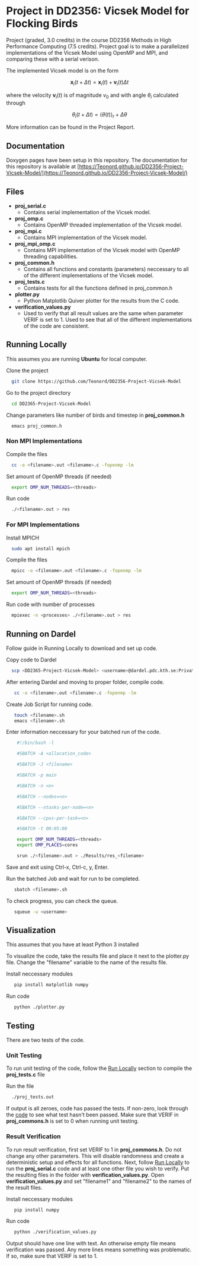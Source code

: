 
# Project in DD2356: Vicsek Model for Flocking Birds
Project (graded, 3.0 credits) in the course DD2356 Methods in High Performance Computing (7.5 credits). Project goal is to make a parallelized implementations of the Vicsek Model using OpenMP and MPI, and comparing these with a serial verison. 

The implemented Vicsek model is on the form 

$$\mathbf{x}_i(t+\Delta t)=\mathbf{x}_i(t) + \mathbf{v}_i(t)\Delta t$$

where the velocity $\mathbf{v}_i(t)$ is of magnitude $v_0$ and with angle $\theta_i$ calculated through

$$\theta_i(t + \Delta t) = \langle \theta(t)\rangle_r + \Delta \theta$$

More information can be found in the Project Report. 

## Documentation
Doxygen pages have been setup in this repository. The documentation for this repository is available at [https://Teonord.github.io/DD2356-Project-Vicsek-Model/](https://Teonord.github.io/DD2356-Project-Vicsek-Model/)

## Files
- **proj_serial.c**
    - Contains serial implementation of the Vicsek model.
- **proj_omp.c**
    - Contains OpenMP threaded implementation of the Vicsek model.
- **proj_mpi.c**
    - Contains MPI implementation of the Vicsek model.
- **proj_mpi_omp.c**
    - Contains MPI implementation of the Vicsek model with OpenMP threading capabilities.
- **proj_common.h**
    - Contains all functions and constants (parameters) neccessary to all of the different implementations of the Vicsek model.
- **proj_tests.c**
    - Contains tests for all the functions defined in proj_common.h
- **plotter.py**
    - Python Matplotlib Quiver plotter for the results from the C code. 
- **verification_values.py**
    - Used to verify that all result values are the same when parameter VERIF is set to 1. Used to see that all of the different implementations of the code are consistent.

## Running Locally

This assumes you are running **Ubuntu** for local computer. 

Clone the project

```bash
  git clone https://github.com/Teonord/DD2356-Project-Vicsek-Model
```

Go to the project directory

```bash
  cd DD2365-Project-Vicsek-Model
```

Change parameters like number of birds and timestep in **proj_common.h**

```bash
  emacs proj_common.h
```

### Non MPI Implementations

Compile the files

```bash
  cc -o <filename>.out <filename>.c -fopenmp -lm
```

Set amount of OpenMP threads (if needed)

```bash
  export OMP_NUM_THREADS=<threads>
```

Run code

```bash
  ./<filename>.out > res
```

### For MPI Implementations

Install MPICH

```bash
  sudo apt install mpich
```

Compile the files

```bash
  mpicc -o <filename>.out <filename>.c -fopenmp -lm
```

Set amount of OpenMP threads (if needed)

```bash
  export OMP_NUM_THREADS=<threads>
```

Run code with number of processes

```bash
  mpiexec -n <processes> ./<filename>.out > res
```
## Running on Dardel
Follow guide in Running Locally to download and set up code.

Copy code to Dardel

```bash
  scp <DD2365-Project-Vicsek-Model> <username>@dardel.pdc.kth.se:Private/.
```

After entering Dardel and moving to proper folder, compile code.

```bash
   cc -o <filename>.out <filename>.c -fopenmp -lm
```

Create Job Script for running code.

```bash
   touch <filename>.sh
   emacs <filename>.sh
```

Enter information neccessary for your batched run of the code.

```bash
    #!/bin/bash -l

    #SBATCH -A <allocation_code>

    #SBATCH -J <filename>

    #SBATCH -p main

    #SBATCH -n <n>

    #SBATCH --nodes=<n>

    #SBATCH --ntasks-per-node=<n>

    #SBATCH --cpus-per-task=<n>

    #SBATCH -t 00:05:00

    export OMP_NUM_THREADS=<threads>
    export OMP_PLACES=cores

    srun ./<filename>.out > ./Results/res_<filename>
```

Save and exit using Ctrl-x, Ctrl-c, y, Enter.

Run the batched Job and wait for run to be completed.

```bash
   sbatch <filename>.sh
```

To check progress, you can check the queue.

```bash
   squeue -u <username>
```


## Visualization

This assumes that you have at least Python 3 installed

To visualize the code, take the results file and place it next to the plotter.py file. Change the "filename" variable to the name of the results file. 

Install neccessary modules 

```bash
   pip install matplotlib numpy
```

Run code 

```bash
   python ./plotter.py
```
## Testing
There are two tests of the code.

### Unit Testing 
To run unit testing of the code, follow the [Run Locally](#run-locally) section to compile the **proj_tests.c** file

Run the file 

```bash
  ./proj_tests.out
```

If output is all zeroes, code has passed the tests. If non-zero, look through the [code](../blob/master/proj_tests.c) to see what test hasn't been passed. Make sure that VERIF in **proj_commons.h** is set to 0 when running unit testing.

### Result Verification
To run result verification, first set VERIF to 1 in **proj_commons.h**. Do not change any other parameters. This will disable randomness and create a deterministic setup and effects for all functions. Next, follow [Run Locally](#run-locally) to run the **proj_serial.c** code and at least one other file you wish to verify. Put the resulting files in the folder with **verification_values.py**. Open **verification_values.py** and set "filename1" and "filename2" to the names of the result files.

Install neccessary modules 

```bash
   pip install numpy
```

Run code 

```bash
   python ./verification_values.py
```

Output should have one line with text. An otherwise empty file means verification was passed. Any more lines means something was problematic. If so, make sure that VERIF is set to 1.
